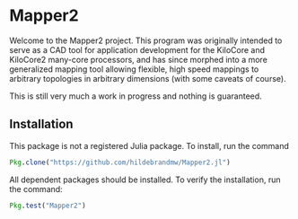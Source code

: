 # Mapper2

Welcome to the Mapper2 project. This program was originally intended to serve
as a CAD tool for application development for the KiloCore and KiloCore2 
many-core processors, and has since morphed into a more generalized mapping
tool allowing flexible, high speed mappings to arbitrary topologies in arbitrary
dimensions (with some caveats of course).

This is still very much a work in progress and nothing is guaranteed.

## Installation

This package is not a registered Julia package. To install, run the command
```julia
Pkg.clone("https://github.com/hildebrandmw/Mapper2.jl")
```
All dependent packages should be installed. To verify the installation, run
the command:
```julia
Pkg.test("Mapper2")
```
